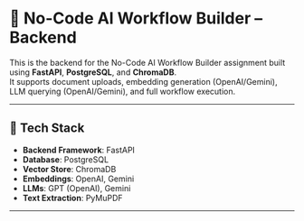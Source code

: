 # 🧠 No-Code AI Workflow Builder – Backend

This is the backend for the No-Code AI Workflow Builder assignment built using **FastAPI**, **PostgreSQL**, and **ChromaDB**.  
It supports document uploads, embedding generation (OpenAI/Gemini), LLM querying (OpenAI/Gemini), and full workflow execution.

---

## 🚀 Tech Stack

- **Backend Framework**: FastAPI
- **Database**: PostgreSQL
- **Vector Store**: ChromaDB
- **Embeddings**: OpenAI, Gemini
- **LLMs**: GPT (OpenAI), Gemini
- **Text Extraction**: PyMuPDF
---

